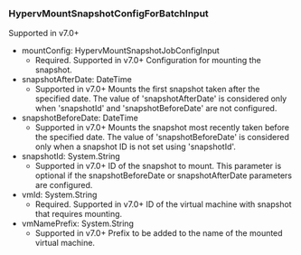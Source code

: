 ### HypervMountSnapshotConfigForBatchInput
Supported in v7.0+

- mountConfig: HypervMountSnapshotJobConfigInput
  - Required. Supported in v7.0+
      Configuration for mounting the snapshot.
- snapshotAfterDate: DateTime
  - Supported in v7.0+
      Mounts the first snapshot taken after the specified date. The value of 'snapshotAfterDate' is considered only when 'snapshotId' and 'snapshotBeforeDate' are not configured.
- snapshotBeforeDate: DateTime
  - Supported in v7.0+
      Mounts the snapshot most recently taken before the specified date. The value of 'snapshotBeforeDate' is considered only when a snapshot ID is not set using 'snapshotId'.
- snapshotId: System.String
  - Supported in v7.0+
      ID of the snapshot to mount. This parameter is optional if the snapshotBeforeDate or snapshotAfterDate parameters are configured.
- vmId: System.String
  - Required. Supported in v7.0+
      ID of the virtual machine with snapshot that requires mounting.
- vmNamePrefix: System.String
  - Supported in v7.0+
      Prefix to be added to the name of the mounted virtual machine.
